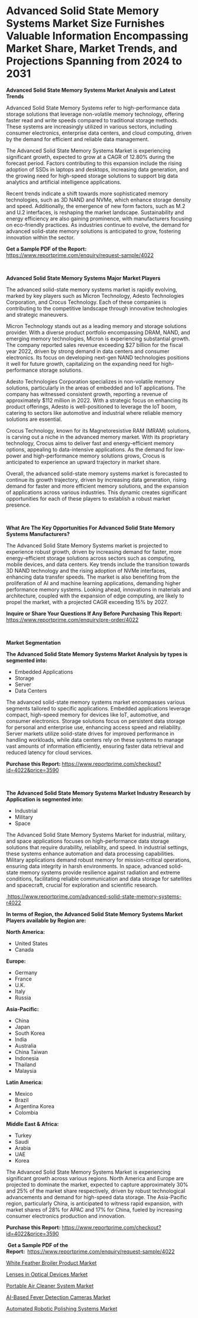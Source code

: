 <p><h1>Advanced Solid State Memory Systems Market Size Furnishes Valuable Information Encompassing Market Share, Market Trends, and Projections Spanning from 2024 to 2031</h1></p><p><strong>Advanced Solid State Memory Systems Market Analysis and Latest Trends</strong></p>
<p><p>Advanced Solid State Memory Systems refer to high-performance data storage solutions that leverage non-volatile memory technology, offering faster read and write speeds compared to traditional storage methods. These systems are increasingly utilized in various sectors, including consumer electronics, enterprise data centers, and cloud computing, driven by the demand for efficient and reliable data management.</p><p>The Advanced Solid State Memory Systems Market is experiencing significant growth, expected to grow at a CAGR of 12.80% during the forecast period. Factors contributing to this expansion include the rising adoption of SSDs in laptops and desktops, increasing data generation, and the growing need for high-speed storage solutions to support big data analytics and artificial intelligence applications. </p><p>Recent trends indicate a shift towards more sophisticated memory technologies, such as 3D NAND and NVMe, which enhance storage density and speed. Additionally, the emergence of new form factors, such as M.2 and U.2 interfaces, is reshaping the market landscape. Sustainability and energy efficiency are also gaining prominence, with manufacturers focusing on eco-friendly practices. As industries continue to evolve, the demand for advanced solid-state memory solutions is anticipated to grow, fostering innovation within the sector.</p></p>
<p><strong>Get a Sample PDF of the Report:&nbsp;</strong> <a href="https://www.reportprime.com/enquiry/request-sample/4022?utm_campaign=1411&utm_medium=2&utm_source=Github&utm_content=ia&utm_term=10102024&utm_id=advanced-solid-state-memory-systems">https://www.reportprime.com/enquiry/request-sample/4022</a></p>
<p>&nbsp;</p>
<p><strong>Advanced Solid State Memory Systems Major Market Players</strong></p>
<p><p>The advanced solid-state memory systems market is rapidly evolving, marked by key players such as Micron Technology, Adesto Technologies Corporation, and Crocus Technology. Each of these companies is contributing to the competitive landscape through innovative technologies and strategic maneuvers.</p><p>Micron Technology stands out as a leading memory and storage solutions provider. With a diverse product portfolio encompassing DRAM, NAND, and emerging memory technologies, Micron is experiencing substantial growth. The company reported sales revenue exceeding $27 billion for the fiscal year 2022, driven by strong demand in data centers and consumer electronics. Its focus on developing next-gen NAND technologies positions it well for future growth, capitalizing on the expanding need for high-performance storage solutions.</p><p>Adesto Technologies Corporation specializes in non-volatile memory solutions, particularly in the areas of embedded and IoT applications. The company has witnessed consistent growth, reporting a revenue of approximately $112 million in 2022. With a strategic focus on enhancing its product offerings, Adesto is well-positioned to leverage the IoT boom, catering to sectors like automotive and industrial where reliable memory solutions are essential.</p><p>Crocus Technology, known for its Magnetoresistive RAM (MRAM) solutions, is carving out a niche in the advanced memory market. With its proprietary technology, Crocus aims to deliver fast and energy-efficient memory options, appealing to data-intensive applications. As the demand for low-power and high-performance memory solutions grows, Crocus is anticipated to experience an upward trajectory in market share.</p><p>Overall, the advanced solid-state memory systems market is forecasted to continue its growth trajectory, driven by increasing data generation, rising demand for faster and more efficient memory solutions, and the expansion of applications across various industries. This dynamic creates significant opportunities for each of these players to establish a robust market presence.</p></p>
<p>&nbsp;</p>
<p><strong>What Are The Key Opportunities For Advanced Solid State Memory Systems Manufacturers?</strong></p>
<p><p>The Advanced Solid State Memory Systems market is projected to experience robust growth, driven by increasing demand for faster, more energy-efficient storage solutions across sectors such as computing, mobile devices, and data centers. Key trends include the transition towards 3D NAND technology and the rising adoption of NVMe interfaces, enhancing data transfer speeds. The market is also benefiting from the proliferation of AI and machine learning applications, demanding higher performance memory systems. Looking ahead, innovations in materials and architecture, coupled with the expansion of edge computing, are likely to propel the market, with a projected CAGR exceeding 15% by 2027.</p></p>
<p><strong>Inquire or Share Your Questions If Any Before Purchasing This Report:</strong> <a href="https://www.reportprime.com/enquiry/pre-order/4022?utm_campaign=1411&utm_medium=2&utm_source=Github&utm_content=ia&utm_term=10102024&utm_id=advanced-solid-state-memory-systems">https://www.reportprime.com/enquiry/pre-order/4022</a></p>
<p>&nbsp;</p>
<p><strong>Market Segmentation</strong></p>
<p><strong>The Advanced Solid State Memory Systems Market Analysis by types is segmented into:</strong></p>
<p><ul><li>Embedded Applications</li><li>Storage</li><li>Server</li><li>Data Centers</li></ul></p>
<p><p>The advanced solid-state memory systems market encompasses various segments tailored to specific applications. Embedded applications leverage compact, high-speed memory for devices like IoT, automotive, and consumer electronics. Storage solutions focus on persistent data storage for personal and enterprise use, enhancing access speed and reliability. Server markets utilize solid-state drives for improved performance in handling workloads, while data centers rely on these systems to manage vast amounts of information efficiently, ensuring faster data retrieval and reduced latency for cloud services.</p></p>
<p><strong>Purchase this Report:&nbsp;</strong><a href="https://www.reportprime.com/checkout?id=4022&price=3590&utm_campaign=1411&utm_medium=2&utm_source=Github&utm_content=ia&utm_term=10102024&utm_id=advanced-solid-state-memory-systems">https://www.reportprime.com/checkout?id=4022&price=3590</a></p>
<p>&nbsp;</p>
<p><strong>The Advanced Solid State Memory Systems Market Industry Research by Application is segmented into:</strong></p>
<p><ul><li>Industrial</li><li>Military</li><li>Space</li></ul></p>
<p><p>The Advanced Solid State Memory Systems Market for industrial, military, and space applications focuses on high-performance data storage solutions that require durability, reliability, and speed. In industrial settings, these systems enhance automation and data processing capabilities. Military applications demand robust memory for mission-critical operations, ensuring data integrity in harsh environments. In space, advanced solid-state memory systems provide resilience against radiation and extreme conditions, facilitating reliable communication and data storage for satellites and spacecraft, crucial for exploration and scientific research.</p></p>
<p><a href="https://www.reportprime.com/advanced-solid-state-memory-systems-r4022?utm_campaign=1411&utm_medium=2&utm_source=Github&utm_content=ia&utm_term=10102024&utm_id=advanced-solid-state-memory-systems">&nbsp;https://www.reportprime.com/advanced-solid-state-memory-systems-r4022</a></p>
<p><strong>In terms of Region, the Advanced Solid State Memory Systems Market Players available by Region are:</strong></p>
<p>
    <p> <strong> North America: </strong>
        <ul>
            <li>United States</li>
            <li>Canada</li>
        </ul>
        </p> 
    <p> <strong> Europe: </strong>
        <ul>
            <li>Germany</li>
            <li>France</li>
            <li>U.K.</li>
            <li>Italy</li>
            <li>Russia</li>
        </ul>
        </p> 
    <p> <strong> Asia-Pacific: </strong>
        <ul>
            <li>China</li>
            <li>Japan</li>
            <li>South Korea</li>
            <li>India</li>
            <li>Australia</li>
            <li>China Taiwan</li>
            <li>Indonesia</li>
            <li>Thailand</li>
            <li>Malaysia</li>
        </ul>
        </p> 
    <p> <strong> Latin America: </strong>
        <ul>
            <li>Mexico</li>
            <li>Brazil</li>
            <li>Argentina Korea</li>
            <li>Colombia</li>
        </ul>
        </p> 
    <p> <strong> Middle East & Africa: </strong>
        <ul>
            <li>Turkey</li>
            <li>Saudi</li>
            <li>Arabia</li>
            <li>UAE</li>
            <li>Korea</li>
        </ul>
    </p>
    </p>
<p><p>The Advanced Solid State Memory Systems Market is experiencing significant growth across various regions. North America and Europe are projected to dominate the market, expected to capture approximately 30% and 25% of the market share respectively, driven by robust technological advancements and demand for high-speed data storage. The Asia-Pacific region, particularly China, is anticipated to witness rapid expansion, with market shares of 28% for APAC and 17% for China, fueled by increasing consumer electronics production and innovation.</p></p>
<p><strong>Purchase this Report: </strong><a href="https://www.reportprime.com/checkout?id=4022&price=3590&utm_campaign=1411&utm_medium=2&utm_source=Github&utm_content=ia&utm_term=10102024&utm_id=advanced-solid-state-memory-systems">https://www.reportprime.com/checkout?id=4022&price=3590</a></p>
<p>&nbsp;<strong>Get a Sample PDF of the Report:&nbsp;&nbsp;</strong><a href="https://www.reportprime.com/enquiry/request-sample/4022?utm_campaign=1411&utm_medium=2&utm_source=Github&utm_content=ia&utm_term=10102024&utm_id=advanced-solid-state-memory-systems">https://www.reportprime.com/enquiry/request-sample/4022</a></p>
<p><strong></strong></p>
<p><p><a href="https://issuu.com/reportprime-2/docs/white-feather-broiler-product-marke_58d46cbfefb831?utm_campaign=1411&utm_medium=2&utm_source=Github&utm_content=ia&utm_term=10102024&utm_id=advanced-solid-state-memory-systems">White Feather Broiler Product Market</a></p><p><a href="https://www.linkedin.com/pulse/lenses-optical-devices-market-overview-regional-outlook-tfyne?utm_campaign=1411&utm_medium=2&utm_source=Github&utm_content=ia&utm_term=10102024&utm_id=advanced-solid-state-memory-systems">Lenses in Optical Devices Market</a></p><p><a href="https://www.linkedin.com/pulse/comprehensive-analysis-global-portable-air-cleaner-system-achee?utm_campaign=1411&utm_medium=2&utm_source=Github&utm_content=ia&utm_term=10102024&utm_id=advanced-solid-state-memory-systems">Portable Air Cleaner System Market</a></p><p><a href="https://www.linkedin.com/pulse/trends-global-ai-based-fever-detection-cameras-market-forecast-lexke?utm_campaign=1411&utm_medium=2&utm_source=Github&utm_content=ia&utm_term=10102024&utm_id=advanced-solid-state-memory-systems">AI-Based Fever Detection Cameras Market</a></p><p><a href="https://www.linkedin.com/pulse/global-automated-robotic-polishing-systems-market-focus-product-patmf?utm_campaign=1411&utm_medium=2&utm_source=Github&utm_content=ia&utm_term=10102024&utm_id=advanced-solid-state-memory-systems">Automated Robotic Polishing Systems Market</a></p></p>